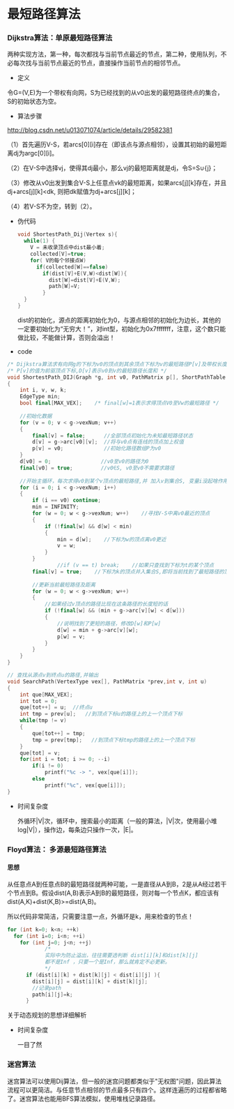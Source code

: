 # 最短路径算法

### Dijkstra算法：单原最短路径算法

两种实现方法，第一种，每次都找与当前节点最近的节点，第二种，使用队列，不必每次找与当前节点最近的节点，直接操作当前节点的相邻节点。

- 定义

令G=(V,E)为一个带权有向网，S为已经找到的从v0出发的最短路径终点的集合，S的初始状态为空。

- 算法步骤

http://blog.csdn.net/u013071074/article/details/29582381

（1）首先遍历V-S，若arcs\[0\]\[i\]存在（即该点与源点相邻），设置其初始的最短距离dj为argc\[0\]\[i\]。

（2）在V-S中选择vj，使得其dj最小，那么vj的最短距离就是dj，令S=S∪{j}；

（3）修改从v0出发到集合V-S上任意点vk的最短距离，如果arcs\[j\]\[k\]存在，并且dj+arcs\[j\]\[k\]<dk, 则把dk赋值为dj+arcs\[j\]\[k\]；

（4）若V-S不为空，转到（2）。

- 伪代码

  ```c
  void ShortestPath_Dij(Vertex s){
    while(1) {
      V = 未收录顶点中dist最小着;
      collected[V]=true;
      for( V的每个邻接点W)
        if(collected[W]==false)
          if(dist[V]+E(V,W)<dist[W]){
            dist[W]=dist[V]+E(V,W);
            path[W]=V;
          }
    }
  }
  ```

  dist的初始化，源点的距离初始化为0，与源点相邻的初始化为边长，其他的一定要初始化为“无穷大！”，对int型，初始化为0x7fffffff，注意，这个数只能做比较，不能做计算，否则会溢出！

- code

```c++
/* Dijkstra算法求有向网g的下标为v0的顶点到其余顶点下标为v的最短路径P[v]及带权长度D[v] */   
/* P[v]的值为前驱顶点下标,D[v]表示v0到v的最短路径长度和 */   
void ShortestPath_DIJ(Graph *g, int v0, PathMatrix p[], ShortPathTable d[])  
{  
    int i, v, w, k;  
    EdgeType min;  
    bool final[MAX_VEX];    /* final[w]=1表示求得顶点V0至Vw的最短路径 */  
  
    //初始化数据  
    for (v = 0; v < g->vexNum; v++)  
    {  
        final[v] = false;      //全部顶点初始化为未知最短路径状态  
        d[v] = g->arc[v0][v];  //将与v0点有连线的顶点加上权值  
        p[v] = v0;             //初始化路径数组P为v0  
    }  
    d[v0] = 0;                //v0至v0的路径为0  
    final[v0] = true;         //v0∈S, v0至v0不需要求路径  
  
    //开始主循环，每次求得v0到某个v顶点的最短路径,并 加入v到集合S, 变量i没起啥作用啊？ 
    for (i = 0; i < g->vexNum; i++)  
    {  
        if (i == v0) continue;  
        min = INFINITY;  
        for (w = 0; w < g->vexNum; w++)    //寻找V-S中离v0最近的顶点  
        {  
            if (!final[w] && d[w] < min)  
            {  
                min = d[w];    //下标为w的顶点离v0更近  
                v = w;  
            }  
        }  
                //if (v == t) break;    //如果只查找到下标为t的某个顶点  
        final[v] = true;    //下标为k的顶点并入集合S,即将当前找到了最短路径的顶点标记为true  
  
        //更新当前最短路径及距离  
        for (w = 0; w < g->vexNum; w++)  
        {  
            //如果经过v顶点的路径比现在这条路径的长度短的话  
            if (!final[w] && (min + g->arc[v][w] < d[w]))  
            {  
                //说明找到了更短的路径，修改D[w]和P[w]  
                d[w] = min + g->arc[v][w];  
                p[w] = v;  
            }  
        }  
    }  
}  
```

```c
// 查找从源点v到终点u的路径,并输出  
void SearchPath(VertexType vex[], PathMatrix *prev,int v, int u)  
{  
    int que[MAX_VEX];  
    int tot = 0;  
    que[tot++] = u;  //终点u  
    int tmp = prev[u];   //到顶点下标u的路径上的上一个顶点下标  
    while(tmp != v)  
    {  
        que[tot++] = tmp;  
        tmp = prev[tmp];   //到顶点下标tmp的路径上的上一个顶点下标  
    }  
    que[tot] = v;  
    for(int i = tot; i >= 0; --i)  
        if(i != 0)  
            printf("%c -> ", vex[que[i]]);  
        else  
            printf("%c", vex[que[i]]);  
}  
```

- 时间复杂度

  外循环|V|次，循环中，搜索最小的距离（一般的算法，|V|次，使用最小堆log|V|），操作边，每条边只操作一次，|E|。

### Floyd算法： 多源最短路径算法

#### 思想

从任意点A到任意点B的最短路径就两种可能，一是直径从A到B，2是从A经过若干个节点到B。假设dist(A,B)表示A到B的最短路径，则对每一个节点K，都应该有dist(A,K)+dist(K,B)>=dist(A,B)。

所以代码非常简洁，只需要注意一点，外循环是k，用来检查的节点！

```c
for (int k=0; k<n; ++k)
  for (int i=0; i<n; ++i) 
    for (int j=0; j<n; ++j) 
            /*
            实际中为防止溢出，往往需要选判断 dist[i][k]和dist[k][j]
            都不是Inf ，只要一个是Inf，那么就肯定不必更新。 
            */
      if (dist[i][k] + dist[k][j] < dist[i][j] ){
        dist[i][j] = dist[i][k] + dist[k][j];
        //记录path
        path[i][j]=k;
      }
```

关于动态规划的思想详细解析

- 时间复杂度

  一目了然

### 迷宫算法

迷宫算法可以使用Dij算法，但一般的迷宫问题都类似于"无权图"问题，因此算法流程可以更简洁。与任意节点相邻的节点最多只有四个。这样连遍历的过程都省略了。迷宫算法也能用BFS算法模拟，使用堆栈记录路径。

